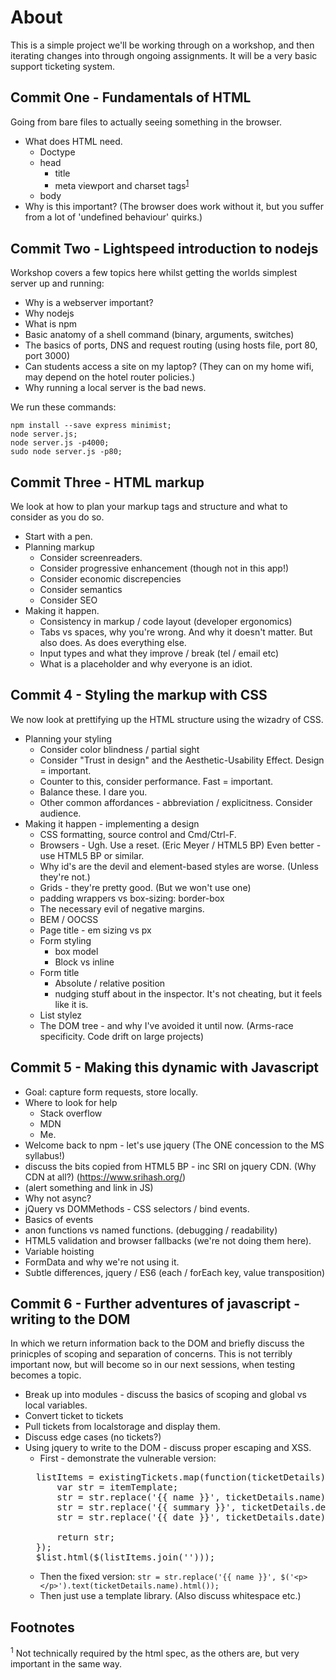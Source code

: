 # About

This is a simple project we'll be working through on a workshop, and then iterating changes into through ongoing assignments. It will be a very basic support ticketing system.

## Commit One - Fundamentals of HTML

Going from bare files to actually seeing something in the browser.

* What does HTML need.
  * Doctype
  * head
    * title
    * meta viewport and charset tags<sup>[1](#f1)</sup>
  * body
* Why is this important? (The browser does work without it, but you suffer from a lot of 'undefined behaviour' quirks.)

## Commit Two - Lightspeed introduction to nodejs

Workshop covers a few topics here whilst getting the worlds simplest server up and running:

 * Why is a webserver important?
 * Why nodejs
 * What is npm
 * Basic anatomy of a shell command (binary, arguments, switches)
 * The basics of ports, DNS and request routing (using hosts file, port 80, port 3000)
 * Can students access a site on my laptop? (They can on my home wifi, may depend on the hotel router policies.)
 * Why running a local server is the bad news.

We run these commands:

    npm install --save express minimist;
    node server.js;
    node server.js -p4000;
    sudo node server.js -p80;

## Commit Three - HTML markup

We look at how to plan your markup tags and structure and what to consider as you do so.

 * Start with a pen.
 * Planning markup
   * Consider screenreaders.
   * Consider progressive enhancement (though not in this app!)
   * Consider economic discrepencies
   * Consider semantics
   * Consider SEO
 * Making it happen.
   * Consistency in markup / code layout (developer ergonomics)
   * Tabs vs spaces, why you're wrong. And why it doesn't matter. But also does. As does everything else.
   * Input types and what they improve / break (tel / email etc)
   * What is a placeholder and why everyone is an idiot.


## Commit 4 - Styling the markup with CSS

We now look at prettifying up the HTML structure using the wizadry of CSS.

 * Planning your styling
   * Consider color blindness / partial sight
   * Consider "Trust in design" and the Aesthetic-Usability Effect. Design = important.
   * Counter to this, consider performance. Fast = important.
   * Balance these. I dare you.
   * Other common affordances - abbreviation / explicitness. Consider audience.
 * Making it happen - implementing a design
   * CSS formatting, source control and Cmd/Ctrl-F.
   * Browsers - Ugh. Use a reset. (Eric Meyer / HTML5 BP) Even better - use HTML5 BP or similar.
   * Why id's are the devil and element-based styles are worse. (Unless they're not.)
   * Grids - they're pretty good. (But we won't use one)
    * padding wrappers vs box-sizing: border-box
    * The necessary evil of negative margins.
   * BEM / OOCSS
   * Page title - em sizing vs px
   * Form styling
     * box model
     * Block vs inline
   * Form title
     * Absolute / relative position
     * nudging stuff about in the inspector. It's not cheating, but it feels like it is.
   * List stylez
    * The DOM tree - and why I've avoided it until now. (Arms-race specificity. Code drift on large projects)


## Commit 5 - Making this dynamic with Javascript

  * Goal: capture form requests, store locally.
  * Where to look for help
    * Stack overflow
    * MDN
    * Me.
  * Welcome back to npm - let's use jquery (The ONE concession to the MS syllabus!)
  * discuss the bits copied from HTML5 BP - inc SRI on jquery CDN. (Why CDN at all?) (https://www.srihash.org/)
  * (alert something and link in JS)
  * Why not async?
  * jQuery vs DOMMethods - CSS selectors / bind events.
  * Basics of events
  * anon functions vs named functions. (debugging / readability)
  * HTML5 validation and browser fallbacks (we're not doing them here).
  * Variable hoisting
  * FormData and why we're not using it.
  * Subtle differences, jquery / ES6 (each / forEach key, value transposition)

## Commit 6 - Further adventures of javascript - writing to the DOM

In which we return information back to the DOM and briefly discuss the prinicples of scoping and separation of concerns. This is not terribly important now, but will become so in our next sessions, when testing becomes a topic.

  * Break up into modules - discuss the basics of scoping and global vs local variables.
  * Convert ticket to tickets
  * Pull tickets from localstorage and display them.
  * Discuss edge cases (no tickets?)
  * Using jquery to write to the DOM - discuss proper escaping and XSS.
    * First - demonstrate the vulnerable version:
    <pre>
      listItems = existingTickets.map(function(ticketDetails) {
          var str = itemTemplate;
          str = str.replace('{{ name }}', ticketDetails.name);
          str = str.replace('{{ summary }}', ticketDetails.details);
          str = str.replace('{{ date }}', ticketDetails.date);

          return str;
      });
      $list.html($(listItems.join('')));
    </pre>
    * Then the fixed version: `str = str.replace('{{ name }}', $('<p></p>').text(ticketDetails.name).html());`
    * Then just use a template library. (Also discuss whitespace etc.)


## Footnotes

<sup name="f1" id="f1">1</sup> Not technically required by the html spec, as the others are, but very important in the same way.
